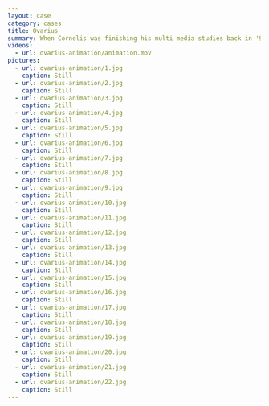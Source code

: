 ```yaml
---
layout: case
category: cases
title: Ovarius
summary: When Cornelis was finishing his multi media studies back in '97, he created a game that features a space ship, which he designed with the 3D modelling and animation tools of the time. Here's a render of the game intro plus a compilation of different parts of the game.
videos:
  - url: ovarius-animation/animation.mov
pictures:
  - url: ovarius-animation/1.jpg
    caption: Still
  - url: ovarius-animation/2.jpg
    caption: Still
  - url: ovarius-animation/3.jpg
    caption: Still
  - url: ovarius-animation/4.jpg
    caption: Still
  - url: ovarius-animation/5.jpg
    caption: Still
  - url: ovarius-animation/6.jpg
    caption: Still
  - url: ovarius-animation/7.jpg
    caption: Still
  - url: ovarius-animation/8.jpg
    caption: Still
  - url: ovarius-animation/9.jpg
    caption: Still
  - url: ovarius-animation/10.jpg
    caption: Still
  - url: ovarius-animation/11.jpg
    caption: Still
  - url: ovarius-animation/12.jpg
    caption: Still
  - url: ovarius-animation/13.jpg
    caption: Still
  - url: ovarius-animation/14.jpg
    caption: Still
  - url: ovarius-animation/15.jpg
    caption: Still
  - url: ovarius-animation/16.jpg
    caption: Still
  - url: ovarius-animation/17.jpg
    caption: Still
  - url: ovarius-animation/18.jpg
    caption: Still
  - url: ovarius-animation/19.jpg
    caption: Still
  - url: ovarius-animation/20.jpg
    caption: Still
  - url: ovarius-animation/21.jpg
    caption: Still
  - url: ovarius-animation/22.jpg
    caption: Still
---
```

